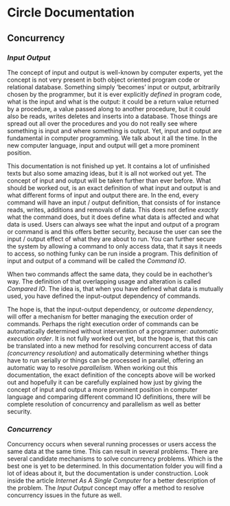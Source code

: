 ﻿Circle Documentation
====================

Concurrency
------------

### *Input Output*

The concept of input and output is well-known by computer experts, yet the concept is not very present in both object oriented program code or relational database. Something simply ‘becomes’ input or output, arbitrarily chosen by the programmer, but it is ever explicitly *defined* in program code, what is the input and what is the output: it could be a return value returned by a procedure, a value passed along to another procedure, but it could also be reads, writes deletes and inserts into a database. Those things are spread out all over the procedures and you do not really see where something is input and where something is output. Yet, input and output are fundamental in computer programming. We talk about it all the time. In the new computer language, input and output will get a more prominent position.

This documentation is not finished up yet. It contains a lot of unfinished texts but also some amazing ideas, but it is all not worked out yet. The concept of input and output will be taken further than ever before. What should be worked out, is an exact definition of what input and output is and what different forms of input and output there are. In the end, every command will have an input / output definition, that consists of for instance reads, writes, additions and removals of data. This does not define *exactly* what the command does, but it does define what data is affected and what data is used. Users can always see what the input and output of a program or command is and this offers better security, because the user can see the input / output effect of what they are about to run. You can further secure the system by allowing a command to only access data, that it says it needs to access, so nothing funky can be run inside a program. This definition of input and output of a command will be called the *Command IO*.

When two commands affect the same data, they could be in eachother’s way. The definition of that overlapping usage and alteration is called *Compared IO*. The idea is, that when you have defined what data is mutually used, you have defined the input-output dependency of commands.

The hope is, that the input-output dependency, or *outcome dependency*, will offer a mechanism for better managing the execution order of commands. Perhaps the right execution order of commands can be automatically determined without intervention of a programmer: *automatic execution order*. It is not fully worked out yet, but the hope is, that this can be translated into a new method for resolving concurrent access of data *(concurrency resolution)* and automatically determining whether things have to run serially or things can be processed in parallel, offering an automatic way to resolve *parallelism*. When working out this documentation, the exact definition of the concepts above will be worked out and hopefully it can be carefully explained how just by giving the concept of input and output a more prominent position in computer language and comparing different command IO definitions, there will be complete resolution of concurrency and parallelism as well as better security.

### *Concurrency*

Concurrency occurs when several running processes or users access the same data at the same time. This can result in several problems. There are several candidate mechanisms to solve concurrency problems. Which is the best one is yet to be determined. In this documentation folder you will find a lot of ideas about it, but the documentation is under construction. Look inside the article *Internet As A Single Computer* for a better description of the problem. The *Input Output* concept may offer a method to resolve concurrency issues in the future as well.
